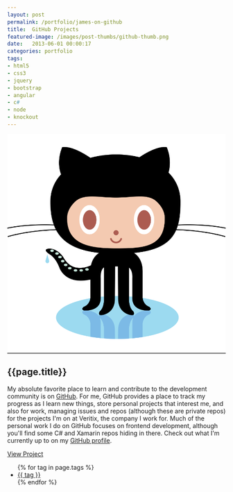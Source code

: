 ```yaml
---
layout: post
permalink: /portfolio/james-on-github
title:  GitHub Projects
featured-image: /images/post-thumbs/github-thumb.png
date:   2013-06-01 00:00:17
categories: portfolio
tags:
- html5
- css3
- jquery
- bootstrap
- angular
- c#
- node
- knockout
---
```



<section class="feature-image" style="background-color: #8B8B8B;">
  <img src="/images/post-img/github.png" alt="James Mosier on GitHub.com">
</section>

<section class="post-intro">
  <h1>{{page.title}}</h1>
  <p>My absolute favorite place to learn and contribute to the development community is on <a href="https://github.com/jamez14" target="_blank">GitHub</a>. For me, GitHub provides a place to track my progress as I learn new things, store personal projects that interest me, and also for work, managing issues and repos (although these are private repos) for the projects I'm on at Veritix, the company I work for. Much of the personal work I do on GitHub focuses on frontend development, although you'll find some C# and Xamarin repos hiding in there. Check out what I'm currently up to on my <a href="https://github.com/jamez14" target="_blank">GitHub profile</a>.</p>
  <a href="https://github.com/jamez14" target="_blank" class="view-project tooltip">View Project</a>



<aside class="tags">
  <div class="tags-inner">
      <ul>
      {% for tag in page.tags %}
        <li><a href="/tag/{{tag}}" title="view all projects that pertain to {{tag}}">{{ tag }}</a></li>
      {% endfor %}
    </ul>
  </div>
</aside>

</section>
